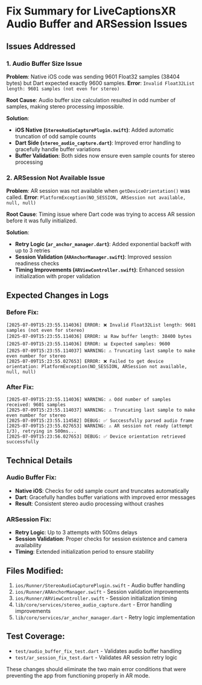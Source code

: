 # Fix Summary for LiveCaptionsXR Audio Buffer and ARSession Issues

## Issues Addressed

### 1. Audio Buffer Size Issue
**Problem**: Native iOS code was sending 9601 Float32 samples (38404 bytes) but Dart expected exactly 9600 samples.
**Error**: `Invalid Float32List length: 9601 samples (not even for stereo)`

**Root Cause**: Audio buffer size calculation resulted in odd number of samples, making stereo processing impossible.

**Solution**:
- **iOS Native (`StereoAudioCapturePlugin.swift`)**: Added automatic truncation of odd sample counts
- **Dart Side (`stereo_audio_capture.dart`)**: Improved error handling to gracefully handle buffer variations
- **Buffer Validation**: Both sides now ensure even sample counts for stereo processing

### 2. ARSession Not Available Issue
**Problem**: AR session was not available when `getDeviceOrientation()` was called.
**Error**: `PlatformException(NO_SESSION, ARSession not available, null, null)`

**Root Cause**: Timing issue where Dart code was trying to access AR session before it was fully initialized.

**Solution**:
- **Retry Logic (`ar_anchor_manager.dart`)**: Added exponential backoff with up to 3 retries
- **Session Validation (`ARAnchorManager.swift`)**: Improved session readiness checks
- **Timing Improvements (`ARViewController.swift`)**: Enhanced session initialization with proper validation

## Expected Changes in Logs

### Before Fix:
```
[2025-07-09T15:23:55.114036] ERROR: ❌ Invalid Float32List length: 9601 samples (not even for stereo)
[2025-07-09T15:23:55.114036] ERROR: 📊 Raw buffer length: 38400 bytes
[2025-07-09T15:23:55.114036] ERROR: 📊 Expected samples: 9600
[2025-07-09T15:23:55.114037] WARNING: ⚠️ Truncating last sample to make even number for stereo
[2025-07-09T15:23:55.027653] ERROR: ❌ Failed to get device orientation: PlatformException(NO_SESSION, ARSession not available, null, null)
```

### After Fix:
```
[2025-07-09T15:23:55.114036] WARNING: ⚠️ Odd number of samples received: 9601 samples
[2025-07-09T15:23:55.114037] WARNING: ⚠️ Truncating last sample to make even number for stereo
[2025-07-09T15:23:55.114582] DEBUG: ✅ Successfully parsed audio frame
[2025-07-09T15:23:55.027653] WARNING: ⚠️ AR session not ready (attempt 1/3), retrying in 500ms...
[2025-07-09T15:23:56.027653] DEBUG: ✅ Device orientation retrieved successfully
```

## Technical Details

### Audio Buffer Fix:
- **Native iOS**: Checks for odd sample count and truncates automatically
- **Dart**: Gracefully handles buffer variations with improved error messages
- **Result**: Consistent stereo audio processing without crashes

### ARSession Fix:
- **Retry Logic**: Up to 3 attempts with 500ms delays
- **Session Validation**: Proper checks for session existence and camera availability
- **Timing**: Extended initialization period to ensure stability

## Files Modified:
1. `ios/Runner/StereoAudioCapturePlugin.swift` - Audio buffer handling
2. `ios/Runner/ARAnchorManager.swift` - Session validation improvements
3. `ios/Runner/ARViewController.swift` - Session initialization timing
4. `lib/core/services/stereo_audio_capture.dart` - Error handling improvements
5. `lib/core/services/ar_anchor_manager.dart` - Retry logic implementation

## Test Coverage:
- `test/audio_buffer_fix_test.dart` - Validates audio buffer handling
- `test/ar_session_fix_test.dart` - Validates AR session retry logic

These changes should eliminate the two main error conditions that were preventing the app from functioning properly in AR mode.
